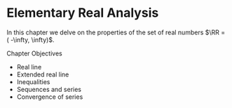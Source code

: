 # Elementary Real Analysis

In this chapter we delve on the properties of the 
set of real numbers $\RR = ( -\infty, \infty)$.

Chapter Objectives

* Real line
* Extended real line
* Inequalities
* Sequences and series
* Convergence of series